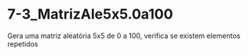 # 7-3_MatrizAle5x5.0a100
Gera uma matriz aleatória 5x5 de 0 a 100, verifica se existem elementos repetidos
